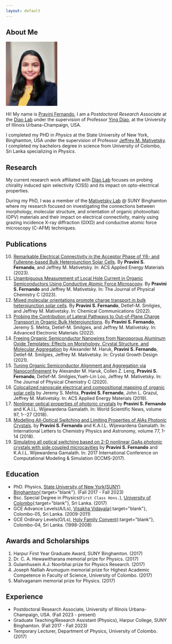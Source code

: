 ```yaml
---
layout: default
---
```


## About Me

<img class="profile-picture" src="picture.jpg" style="height:200px;width:160px;padding:px;">


Hi! My name is [Pravini Fernando](), I am a _Postdoctoral Research Associate_ at the [Diao Lab]() 
under the supervision of Professor [Ying Diao](https://diao.scs.illinois.edu/about-ying/), 
at the University of Illinois Urbana-Champaign, USA.

I completed my PHD in _Physics_ at the State University of New York, Binghamton, 
USA under the supervision of Professor [Jeffrey M. Mativetsky](http://www.mativetskylab.com/people/jeffrey-mativetsky). 
I completed my bachelors degree in science from University of Colombo, Sri Lanka specializing in _Physics_.

## Research

My current research work affiliated with [Diao Lab](https://diao.scs.illinois.edu/) focuses on probing chirality 
induced spin selectivity (CISS) and its impact on opto-electrical properties. 

During my PhD, I was a member of the [Mativetsky Lab](http://www.mativetskylab.com) 
@ SUNY Binghamton where my research focused on investigating the connections between morphology, 
molecular structure, and orientation of organic photovoltaic (OPV) 
materials and their impact on electrical connectivity, mainly using grazing incidence X-ray diffraction (GIXD) 
and conductive atomic force microscopy (C-AFM) techniques. 

<!-- In terms of research experience, before my PhD, during my undergraduate years-I have worked in the area of non-linear photonic simulations with Professor [K.A.I.L. Wijewardena Gamalath](https://www.researchgate.net/profile/Kail_Gamalath). -->


## Publications

10. [Remarkable Electrical Connectivity in the Acceptor Phase of Y6- and Fullerene-based Bulk Heterojunction Solar Cells](https://pubs.acs.org/doi/10.1021/acsaem.3c01734). By **Pravini S. Fernando**, and Jeffrey M. Mativetsky. In: ACS Applied Energy Materials (2023).
9. [Unambiguous Measurement of Local Hole Current in Organic Semiconductors Using Conductive Atomic Force Microscopy](https://pubs.acs.org/doi/10.1021/acs.jpcc.3c01651). By **Pravini S. Fernando** and Jeffrey M. Mativetsky. In: The Journal of Physical Chemistry C (2023). 
8. [Mixed molecular orientations promote charge transport in bulk heterojunction solar cells](https://pubs.rsc.org/en/content/articlelanding/2022/cc/d2cc01234k). By **Pravini S. Fernando**, Detlef-M. Smilgies, and Jeffrey M. Mativetsky. In: Chemical Communications (2022).
7. [Probing the Contribution of Lateral Pathways to Out-of-Plane Charge Transport in Organic Bulk Heterojunctions](https://onlinelibrary.wiley.com/doi/abs/10.1002/aelm.202200156). By **Pravini S. Fernando**, Jeremy S. Mehta, Detlef-M. Smilgies, and Jeffrey M. Mativetsky. In: Advanced Electronic Materials (2022).
6. [Freeing Organic Semiconductor Nanowires from Nanoporous Aluminum Oxide Templates: Effects on Morphology, Crystal Structure, and Molecular Aggregation](https://pubs.acs.org/doi/10.1021/acs.cgd.0c01316) by Alexander M. Haruk, **Pravini S. Fernando**, Detlef-M. Smilgies, Jeffrey M. Mativetsky. In: Crystal Growth Design (2021).
5. [Tuning Organic Semiconductor Alignment and Aggregation via Nanoconfinement](https://pubs.acs.org/doi/10.1021/acs.jpcc.0c06270) by Alexander M. Haruk, Collen Z. Leng, **Pravini S. Fernando**, Detlef-M. Smilgies,Yueh-Lin Loo, Jeffrey M. Mativetsky. In: The Journal of Physical Chemistry C (2020).
4. [Colocalized nanoscale electrical and compositional mapping of organic solar cells](https://pubs.acs.org/doi/abs/10.1021/acsaem.9b00829) by Jeremy S. Mehta, **Pravini S. Fernando**, John L. Grazul, Jeffrey M. Mativetsky. In: ACS Applied Energy Materials (2019).
3. [Nonlinear optical properties of photonic crystals](https://www.researchgate.net/publication/324388232_Nonlinear_optical_properties_of_photonic_crystals) by **Pravini S. Fernando** and K.A.I.L. Wijewardena Gamalath. In: World Scientific News, volume 97, 1--27 (2018).
2. [Modelling All-Optical Switching and Limiting Properties of AlAs Photonic Crystals](https://www.researchgate.net/publication/322851853_Modelling_All-Optical_Switching_and_Limiting_Properties_of_AlAs_Photonic_Crystals). by **Pravini S. Fernando** and K.A.I.L. Wijewardena Gamalath. In: International Letters to Chemistry Physics and Astronomy, volume 77, 1-14 (2018).
1. [Simulating all optical switching based on 2-D nonlinear GaAs photonic crystals with side coupled microcavities](https://www.researchgate.net/publication/317015262_Simulating_all_optical_switching_based_on_2-D_nonlinear_GaAs_photonic_crystals_with_side_coupled_microcavities) by **Pravini S. Fernando** and K.A.I.L. Wijewardena Gamalath. In: 2017 International Conference on Computational Modeling & Simulation (ICCMS-2017).


## Education

- PhD. Physics, [State University of New York(SUNY) Binghamton](https://www.binghamton.edu){:target="blank"}. (Fall 2017 - Fall 2023)
- Bsc. Special Degree in Physics(`First Class Hons.`), [University of Colombo](http://www.cmb.ac.lk){:target="blank"}, Sri Lanka. (2017)
- GCE Advance Levels(A/Ls), [Visakha Vidayala](http://www.visakhav.org){:target="blank"}, Colombo-05, Sri Lanka. (2009-2011)
- GCE Ordinary Levels(O/Ls), [Holy Family Convent](http://hfcb.lk){:target="blank"}, Colombo-04, Sri Lanka. (1998-2008)

## Awards and Scholarships

1. Harpur First Year Graduate Award, SUNY Binghamton. (2017)
2. Dr. C. A. Hewawitharana memorial prize for Physics. (2017)
3. Gulamhusein A.J. Noorbhai prize for Physics Research. (2017)
4. Joseph Nalliah Arumugum memorial prize for Highest Academic Competence in Faculty of Science, University of Colombo. (2017)
5. Mailvaganam memorial prize for Physics. (2017)

## Experience

- Postdoctoral Research Associate, University of Illinois Urbana-Champaign, USA. (Fall 2023 - present)
- Graduate Teaching/Research Assistant (Physics), Harpur College, SUNY Binghamton. (Fall 2017 - Fall 2023)
- Temporary Lecturer, Department of Physics, University of Colombo. (2017)





<!--
## Typography

This is a [link](http://google.com). Something *italics* and something **bold**.

Here is a table

Year | Award | Category
-----|-------|--------
2014 | Emmy  | Won Outstanding Lead Actor in a miniseries or a movie
2015 | BAFTA | Nominated for Best Leading Actor for Sherlock
2014 | Satellite | Won Best Actor miniseries or television film

Here is a horizontal rule

---

Here is a blockquote

> To a great mind, nothing is little

## References

* Foo Bar: Head of Department, Placeholder Names, Lorem
* John Doe: Associate Professor, Department of Computer Science, Ipsum
-->



